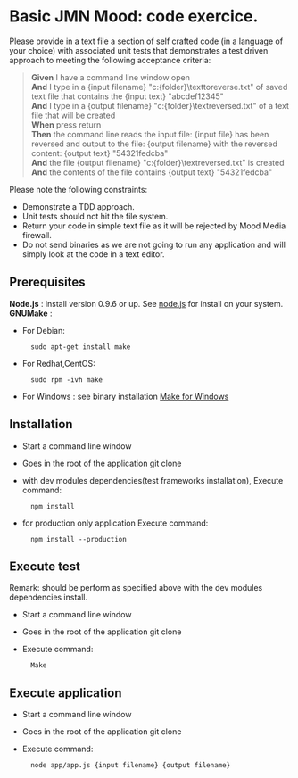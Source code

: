 # Basic JMN Mood: code exercice.

Please provide in a text file a section of self crafted code (in a language of your choice) with associated unit tests that demonstrates a test driven approach to meeting the following acceptance criteria:

> **Given** I have a command line window open  
> **And** I type in a {input filename} "c:\{folder}\texttoreverse.txt" of saved text file that contains the {input text} "abcdef12345"  
> **And** I type in a {output filename} "c:\{folder}\textreversed.txt" of a text file that will be created  
> **When** press return  
> **Then** the command line reads the input file: {input file} has been reversed and output to the file: {output filename} with the reversed content: {output text} "54321fedcba"  
> **And** the file {output filename} "c:\{folder}\textreversed.txt" is created  
> **And** the contents of the file contains {output text} "54321fedcba"  

Please note the following constraints:
* Demonstrate a TDD approach.
* Unit tests should not hit the file system.
* Return your code in simple text file as it will be rejected by Mood Media firewall.
* Do not send binaries as we are not going to run any application and will simply look at the code in a text editor.


## Prerequisites
**Node.js** : install version 0.9.6 or up. See [node.js](http://nodejs.org/) for install on your system.  
**GNUMake** :

* For Debian:

		sudo apt-get install make

* For Redhat,CentOS:

		sudo rpm -ivh make

* For Windows : see binary installation [Make for Windows](http://gnuwin32.sourceforge.net/packages/make.htm)

## Installation
* Start a command line window
* Goes in the root of the application git clone
* with dev modules dependencies(test frameworks installation), Execute command:

		npm install
* for production only application Execute command:

		npm install --production

## Execute test
Remark: should be perform as specified above with the dev modules dependencies install.
* Start a command line window
* Goes in the root of the application git clone
* Execute command:

		Make

## Execute application
* Start a command line window
* Goes in the root of the application git clone
* Execute command:

		node app/app.js {input filename} {output filename}
